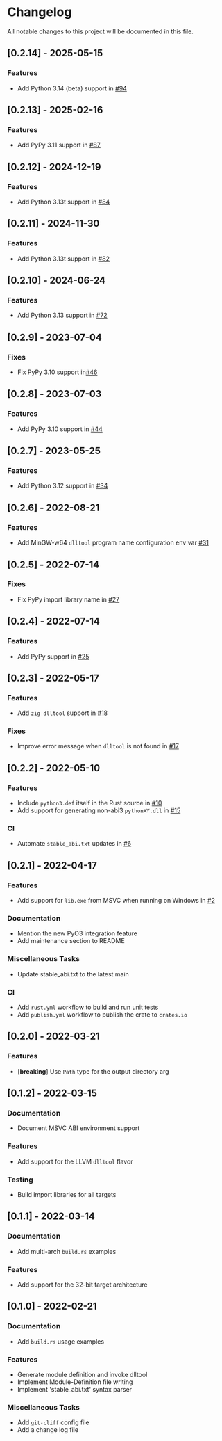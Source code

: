 # Changelog

All notable changes to this project will be documented in this file.

## [0.2.14] - 2025-05-15

### Features

- Add Python 3.14 (beta) support in [#94](https://github.com/PyO3/python3-dll-a/pull/94)

## [0.2.13] - 2025-02-16

### Features

- Add PyPy 3.11 support in [#87](https://github.com/PyO3/python3-dll-a/pull/87)

## [0.2.12] - 2024-12-19

### Features

- Add Python 3.13t support in [#84](https://github.com/PyO3/python3-dll-a/pull/84)

## [0.2.11] - 2024-11-30

### Features

- Add Python 3.13t support in [#82](https://github.com/PyO3/python3-dll-a/pull/82)

## [0.2.10] - 2024-06-24

### Features

- Add Python 3.13 support in [#72](https://github.com/PyO3/python3-dll-a/pull/72)

## [0.2.9] - 2023-07-04

### Fixes

- Fix PyPy 3.10 support in[#46](https://github.com/PyO3/python3-dll-a/pull/46)

## [0.2.8] - 2023-07-03

### Features

- Add PyPy 3.10 support in [#44](https://github.com/PyO3/python3-dll-a/pull/44)

## [0.2.7] - 2023-05-25

### Features

- Add Python 3.12 support in [#34](https://github.com/PyO3/python3-dll-a/pull/34)

## [0.2.6] - 2022-08-21

### Features

- Add MinGW-w64 `dlltool` program name configuration env var [#31](https://github.com/PyO3/python3-dll-a/pull/31)

## [0.2.5] - 2022-07-14

### Fixes

- Fix PyPy import library name in [#27](https://github.com/PyO3/python3-dll-a/pull/27)

## [0.2.4] - 2022-07-14

### Features

- Add PyPy support in [#25](https://github.com/PyO3/python3-dll-a/pull/25)

## [0.2.3] - 2022-05-17

### Features

- Add `zig dlltool` support in [#18](https://github.com/pyo3/python3-dll-a/pull/18)

### Fixes

- Improve error message when `dlltool` is not found in [#17](https://github.com/pyo3/python3-dll-a/pull/17)

## [0.2.2] - 2022-05-10

### Features

- Include `python3.def` itself in the Rust source in [#10](https://github.com/pyo3/python3-dll-a/pull/10)
- Add support for generating non-abi3 `pythonXY.dll` in [#15](https://github.com/pyo3/python3-dll-a/pull/15)

### CI

- Automate `stable_abi.txt` updates in [#6](https://github.com/pyo3/python3-dll-a/pull/6)

## [0.2.1] - 2022-04-17

### Features

- Add support for `lib.exe` from MSVC when running on Windows in [#2](https://github.com/pyo3/python3-dll-a/pull/2)

### Documentation

- Mention the new PyO3 integration feature
- Add maintenance section to README

### Miscellaneous Tasks

- Update stable_abi.txt to the latest main

### CI

- Add `rust.yml` workflow to build and run unit tests
- Add `publish.yml` workflow to publish the crate to `crates.io`

## [0.2.0] - 2022-03-21

### Features

- [**breaking**] Use `Path` type for the output directory arg

## [0.1.2] - 2022-03-15

### Documentation

- Document MSVC ABI environment support

### Features

- Add support for the LLVM `dlltool` flavor

### Testing

- Build import libraries for all targets

## [0.1.1] - 2022-03-14

### Documentation

- Add multi-arch `build.rs` examples

### Features

- Add support for the 32-bit target architecture

## [0.1.0] - 2022-02-21

### Documentation

- Add `build.rs` usage examples

### Features

- Generate module definition and invoke dlltool
- Implement Module-Definition file writing
- Implement 'stable_abi.txt' syntax parser

### Miscellaneous Tasks

- Add `git-cliff` config file
- Add a change log file

<!-- generated by git-cliff -->
